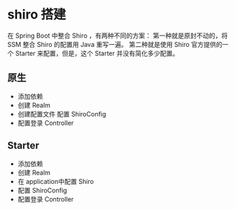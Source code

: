 # shiro 搭建

在 Spring Boot 中整合 Shiro ，有两种不同的方案：
第一种就是原封不动的，将 SSM 整合 Shiro 的配置用 Java 重写一遍。
第二种就是使用 Shiro 官方提供的一个 Starter 来配置，但是，这个 Starter 并没有简化多少配置。

## 原生
- 添加依赖 
- 创建 Realm 
- 创建配置文件 配置 ShiroConfig
- 配置登录 Controller

## Starter
- 添加依赖 
- 创建 Realm 
- 在 application中配置 Shiro 
- 配置 ShiroConfig
- 配置登录 Controller